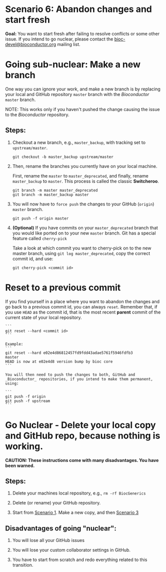# Scenario 6: Abandon changes and start fresh

**Goal:** You want to start fresh after failing to resolve conflicts or some other issue. If you intend to go nuclear, please contact the bioc-devel@bioconductor.org mailing list.

# Going sub-nuclear:  Make a new branch

One way you can ignore your work, and make a new branch is by replacing your local and GitHub repository `master` branch with the _Bioconductor_ `master` branch.

NOTE: This works only if you haven't pushed the change causing the issue to the _Bioconductor_ repository.

## Steps:

1. Checkout a new branch, e.g., `master_backup`, with tracking set to `upstream/master`.

    ```
    git checkout -b master_backup upstream/master
    ```

2. Then, rename the branches you currently have on your local machine.

    First, rename the `master` to `master_deprecated`, and finally, rename `master_backup` to `master`. This process is called the classic **Switcheroo**.

    ```
    git branch -m master master_deprecated
    git branch -m master_backup master
    ```

3. You will now have to `force push` the changes to your GitHub (`origin`) `master` branch.

    ```
    git push -f origin master
    ```

4. **(Optional)** If you have commits on your `master_deprecated` branch that you would like ported on to your new `master` branch. Git has a special feature called `cherry-pick`

    Take a look at which commit you want to cherry-pick on to the new master branch, using `git log master_deprecated`, copy the correct commit id, and use:

    ```
    git cherry-pick <commit id>
    ```

# Reset to a previous commit

If you find yourself in a place where you want to abandon the changes and go back to a previous commit id, you can always `reset`. Remember that, if you use `HEAD` as the commit id, that is the most recent **parent** commit of the current state of your local repository.

    ```
    git reset --hard <commit id>
    ```

    Example:
    ```
    git reset --hard e02e4d86812457fd9fdd43adae5761f5946fdfb3                                                        master
    HEAD is now at e02e4d8 version bump by bioc core
    ```

    You will then need to push the changes to both, GitHub and _Bioconductor_ repositories, if you intend to make them permanent, using:

    ```
    git push -f origin
    git push -f upstream
    ```

# Go Nuclear - Delete your local copy and GitHub repo, because nothing is working.

**CAUTION: These instructions come with many disadvantages. You have been warned.**

## Steps:

1. Delete your machines local repository, e.g., `rm -rf BiocGenerics`

2. Delete (or rename) your GitHub repository.

3. Start from [Scenario 1](scenario-1-svn-to-github.md). Make a new copy, and then [Scenario 3](scenario-3-pull-from-gitbioc-push-github.md)

## Disadvantages of going "nuclear":

1. You will lose all your GitHub issues

2. You will lose your custom collaborator settings in GitHub.

3. You have to start from scratch and redo everything related to this transition.
